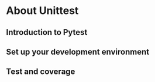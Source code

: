 # About Unittest

## Introduction to Pytest

## Set up your development environment

## Test and coverage

